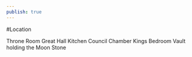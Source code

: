 ```yaml
---
publish: true
---
```


#Location 

Throne Room
Great Hall
Kitchen
Council Chamber
Kings Bedroom
Vault holding the Moon Stone